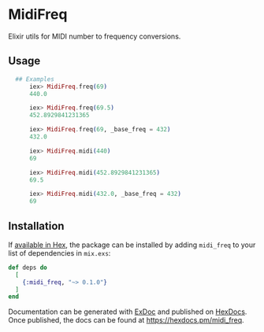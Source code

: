 # MidiFreq

Elixir utils for MIDI number to frequency conversions.

## Usage

```elixir
  ## Examples
      iex> MidiFreq.freq(69)
      440.0

      iex> MidiFreq.freq(69.5)
      452.8929841231365

      iex> MidiFreq.freq(69, _base_freq = 432)
      432.0

      iex> MidiFreq.midi(440)
      69

      iex> MidiFreq.midi(452.8929841231365)
      69.5

      iex> MidiFreq.midi(432.0, _base_freq = 432)
      69
```

## Installation

If [available in Hex](https://hex.pm/docs/publish), the package can be installed
by adding `midi_freq` to your list of dependencies in `mix.exs`:

```elixir
def deps do
  [
    {:midi_freq, "~> 0.1.0"}
  ]
end
```

Documentation can be generated with [ExDoc](https://github.com/elixir-lang/ex_doc)
and published on [HexDocs](https://hexdocs.pm). Once published, the docs can
be found at <https://hexdocs.pm/midi_freq>.
